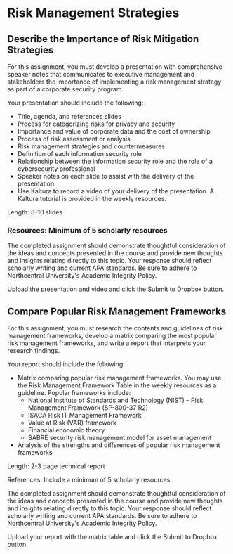 # Risk Management Strategies

## Describe the Importance of Risk Mitigation Strategies

For this assignment, you must develop a presentation with comprehensive speaker notes that communicates to executive management and stakeholders the importance of implementing a risk management strategy as part of a corporate security program.

Your presentation should include the following:

- Title, agenda, and references slides
- Process for categorizing risks for privacy and security
- Importance and value of corporate data and the cost of ownership
- Process of risk assessment or analysis
- Risk management strategies and countermeasures
- Definition of each information security role
- Relationship between the information security role and the role of a cybersecurity professional
- Speaker notes on each slide to assist with the delivery of the presentation.
- Use Kaltura to record a video of your delivery of the presentation. A Kaltura tutorial is provided in the weekly resources.

Length: 8-10 slides

### Resources: Minimum of 5 scholarly resources

The completed assignment should demonstrate thoughtful consideration of the ideas and concepts presented in the course and provide new thoughts and insights relating directly to this topic. Your response should reflect scholarly writing and current APA standards. Be sure to adhere to Northcentral University's Academic Integrity Policy.

Upload the presentation and video and click the Submit to Dropbox button.

## Compare Popular Risk Management Frameworks

For this assignment, you must research the contents and guidelines of risk management frameworks, develop a matrix comparing the most popular risk management frameworks, and write a report that interprets your research findings.

Your report should include the following:

- Matrix comparing popular risk management frameworks. You may use the Risk Management Framework Table in the weekly resources as a guideline. Popular frameworks include:
  - National Institute of Standards and Technology (NIST) – Risk Management Framework (SP-800-37 R2)
  - ISACA Risk IT Management Framework
  - Value at Risk (VAR) framework
  - Financial economic theory
  - SABRE security risk management model for asset management
- Analysis of the strengths and differences of popular risk management frameworks

Length: 2-3 page technical report

References: Include a minimum of 5 scholarly resources

The completed assignment should demonstrate thoughtful consideration of the ideas and concepts presented in the course and provide new thoughts and insights relating directly to this topic. Your response should reflect scholarly writing and current APA standards. Be sure to adhere to Northcentral University's Academic Integrity Policy.

Upload your report with the matrix table and click the Submit to Dropbox button.
